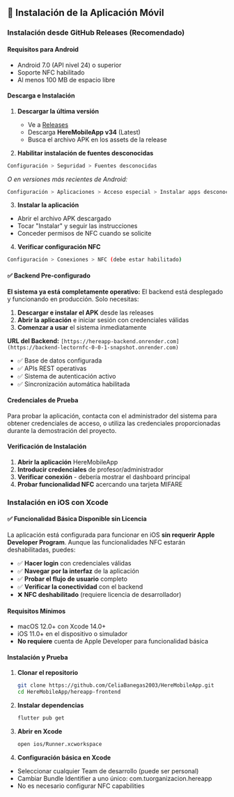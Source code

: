 ## 📱 Instalación de la Aplicación Móvil

### Instalación desde GitHub Releases (Recomendado)

#### Requisitos para Android
- Android 7.0 (API nivel 24) o superior
- Soporte NFC habilitado
- Al menos 100 MB de espacio libre

#### Descarga e Instalación

1. **Descargar la última versión**
    - Ve a [Releases](https://github.com/CeliaBanegas2003/HereMobileApp/releases)
    - Descarga **HereMobileApp v34** (Latest)
    - Busca el archivo APK en los assets de la release

2. **Habilitar instalación de fuentes desconocidas**
```bash
Configuración > Seguridad > Fuentes desconocidas
```

*O en versiones más recientes de Android:*
```bash
Configuración > Aplicaciones > Acceso especial > Instalar apps desconocidas
```

3. **Instalar la aplicación**
- Abrir el archivo APK descargado
- Tocar "Instalar" y seguir las instrucciones
- Conceder permisos de NFC cuando se solicite

4. **Verificar configuración NFC**
```bash
Configuración > Conexiones > NFC (debe estar habilitado)
```

#### ✅ Backend Pre-configurado

**El sistema ya está completamente operativo:** El backend está desplegado y funcionando en producción. Solo necesitas:

1. **Descargar e instalar el APK** desde las releases
2. **Abrir la aplicación** e iniciar sesión con credenciales válidas
3. **Comenzar a usar** el sistema inmediatamente

**URL del Backend:** `[https://hereapp-backend.onrender.com](https://backend-lectornfc-0-0-1-snapshot.onrender.com)`
- ✅ Base de datos configurada
- ✅ APIs REST operativas
- ✅ Sistema de autenticación activo
- ✅ Sincronización automática habilitada

#### Credenciales de Prueba

Para probar la aplicación, contacta con el administrador del sistema para obtener credenciales de acceso, o utiliza las credenciales proporcionadas durante la demostración del proyecto.

#### Verificación de Instalación

1. **Abrir la aplicación** HereMobileApp
2. **Introducir credenciales** de profesor/administrador
3. **Verificar conexión** - debería mostrar el dashboard principal
4. **Probar funcionalidad NFC** acercando una tarjeta MIFARE

### Instalación en iOS con Xcode

#### ✅ Funcionalidad Básica Disponible sin Licencia

La aplicación está configurada para funcionar en iOS **sin requerir Apple Developer Program**. Aunque las funcionalidades NFC estarán deshabilitadas, puedes:

- ✅ **Hacer login** con credenciales válidas
- ✅ **Navegar por la interfaz** de la aplicación
- ✅ **Probar el flujo de usuario** completo
- ✅ **Verificar la conectividad** con el backend
- ❌ **NFC deshabilitado** (requiere licencia de desarrollador)

#### Requisitos Mínimos
- macOS 12.0+ con Xcode 14.0+
- iOS 11.0+ en el dispositivo o simulador
- **No requiere** cuenta de Apple Developer para funcionalidad básica

#### Instalación y Prueba

1. **Clonar el repositorio**
   ```bash
   git clone https://github.com/CeliaBanegas2003/HereMobileApp.git
   cd HereMobileApp/hereapp-frontend
   ```
2. **Instalar dependencias**
   ```bash
   flutter pub get
   ```
3. **Abrir en Xcode**
   ```bash
   open ios/Runner.xcworkspace
   ```
4. **Configuración básica en Xcode**
- Seleccionar cualquier Team de desarrollo (puede ser personal)
- Cambiar Bundle Identifier a uno único: com.tuorganizacion.hereapp
- No es necesario configurar NFC capabilities
